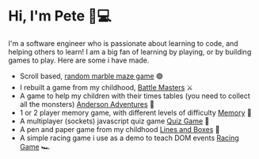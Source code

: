 # Hi, I'm Pete 👋💻

I'm a software engineer who is passionate about learning to code, and helping others to learn! I am a big fan of learning by playing, or by building games to play. Here are some i have made. 

- Scroll based, <a href="https://hungry-allen-3ab3a5.netlify.app/">random marble maze game</a> 🟣
- I rebuilt a game from my childhood, <a href="https://jolly-khorana-77c4aa.netlify.app/">Battle Masters</a> ⚔️
- A game to help my children with their times tables (you need to collect all the monsters) <a href="https://onemanwenttomow.github.io/anderson-adventures/">Anderson Adventures</a> 🧮
- 1 or 2 player memory game, with different levels of difficulty <a href="https://reverent-payne-072e17.netlify.app/">Memory</a> 🧠
- A multiplayer (sockets) javascript quiz game <a href="https://sockets-quiz.herokuapp.com/">Quiz Game</a> 🔲
- A pen and paper game from my childhood <a href="https://onemanwenttomow.github.io/linesandboxes/">Lines and Boxes</a> 🔲
- A simple racing game i use as a demo to teach DOM events <a href="https://onemanwenttomow.github.io/dom-events-racing-example/">Racing Game</a> 🏎️ 

<!--
**onemanwenttomow/onemanwenttomow** is a ✨ _special_ ✨ repository because its `README.md` (this file) appears on your GitHub profile.

Here are some ideas to get you started:

- 🔭 I’m currently working on ...
- 🌱 I’m currently learning ...
- 👯 I’m looking to collaborate on ...
- 🤔 I’m looking for help with ...
- 💬 Ask me about ...
- 📫 How to reach me: ...
- 😄 Pronouns: ...
- ⚡ Fun fact: ...
-->
